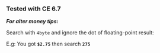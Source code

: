 ### Tested with CE 6.7

**_For alter money tips:_**

Search with `4byte` and ignore the dot of floating-point result: 

E.g: You got **`$2.75`** then search **`275`**
 
